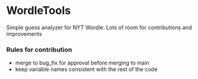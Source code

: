 # WordleTools
Simple guess analyzer for NYT Wordle. Lots of room for contributions and improvements
### Rules for contribution
- merge to bug_fix for approval before merging to main
- keep variable names consistent with the rest of the code
